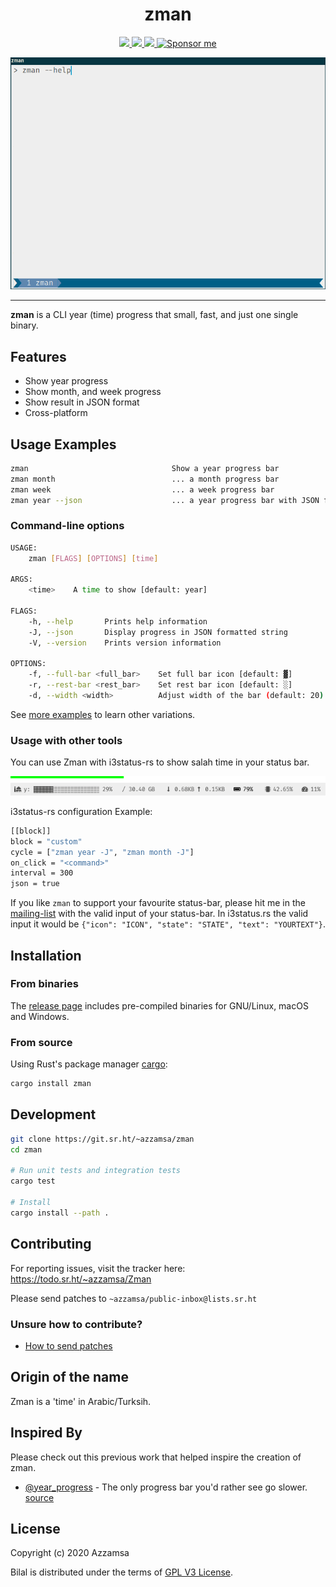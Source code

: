 <div align="center">
<h1>zman</h1>

<a href="https://builds.sr.ht/~azzamsa/zman?">
<img src="https://builds.sr.ht/~azzamsa/zman.svg">
</a>
<a href="https://crates.io/crates/zman">
<img src="https://img.shields.io/crates/v/zman.svg">
</a>
<a href=" https://docs.rs/zman/">
<img src="https://docs.rs/zman/badge.svg">
</a>
<a href="https://azzamsa.com/support/"><img alt="Sponsor me" src="https://img.shields.io/badge/Sponsor%20Me-%F0%9F%92%96-ff69b4"></a>
<p></p>

![demo](docs/demo.gif)

</div>

---

**zman** is a CLI year (time) progress that small, fast, and just one single binary.

## Features

- Show year progress
- Show month, and week progress
- Show result in JSON format
- Cross-platform

## Usage Examples

``` bash
zman                                Show a year progress bar
zman month                          ... a month progress bar
zman week                           ... a week progress bar
zman year --json                    ... a year progress bar with JSON format
```

### Command-line options

``` bash
USAGE:
    zman [FLAGS] [OPTIONS] [time]

ARGS:
    <time>    A time to show [default: year]

FLAGS:
    -h, --help       Prints help information
    -J, --json       Display progress in JSON formatted string
    -V, --version    Prints version information

OPTIONS:
    -f, --full-bar <full_bar>    Set full bar icon [default: ▓]
    -r, --rest-bar <rest_bar>    Set rest bar icon [default: ░]
    -d, --width <width>          Adjust width of the bar (default: 20)
```

See [more examples](examples/) to learn other variations.

### Usage with other tools

You can use Zman with i3status-rs to show salah time in your status bar.

![i3status-zman](docs/i3rs.png)

i3status-rs configuration Example:

``` bash
[[block]]
block = "custom"
cycle = ["zman year -J", "zman month -J"]
on_click = "<command>"
interval = 300
json = true
```

If you like `zman` to support your favourite status-bar, please hit me in
the [mailing-list][mailing-list] with the valid input of your status-bar. In i3status.rs
the valid input it would be `{"icon": "ICON", "state": "STATE", "text": "YOURTEXT"}`.

## Installation

### From binaries

The [release page](https://git.sr.ht/~azzamsa/zman/refs/) includes
pre-compiled binaries for GNU/Linux, macOS and Windows.

### From source

Using Rust's package manager [cargo](https://github.com/rust-lang/cargo):

``` bash
cargo install zman
```

## Development

``` bash
git clone https://git.sr.ht/~azzamsa/zman
cd zman

# Run unit tests and integration tests
cargo test

# Install
cargo install --path .
```

## Contributing

For reporting issues, visit the tracker here: https://todo.sr.ht/~azzamsa/Zman

Please send patches to `~azzamsa/public-inbox@lists.sr.ht`

### Unsure how to contribute?

- [How to send patches](https://git-send-email.io/#step-3)

## Origin of the name

Zman is a 'time' in Arabic/Turksih.

## Inspired By

Please check out this previous work that helped inspire the creation of zman.

- [@year_progress](https://twitter.com/year_progress) - The only progress bar you'd rather see go slower. [source](https://github.com/filiph/progress_bar)

## License

Copyright (c) 2020 Azzamsa

Bilal is distributed under the terms of [GPL V3 License](LICENSE).


[mailing-list]: https://lists.sr.ht/~azzamsa/public-inbox
